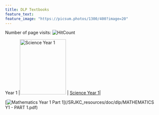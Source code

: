 ```yaml
---
title: DLP Textbooks
feature_text: 
feature_image: "https://picsum.photos/1300/400?image=20"
---
```


Number of page visits: ![HitCount](https://hits.dwyl.com/multilingual-malaysian/SRJKC_resources.svg?style=flat)

Year 1
|<img src="/SRJKC_resources/assets/images/science1.png" alt="Science Year 1" width="150" height="180"> | <a href="/SRJKC_resources/doc/year1/year1_chapter1.pdf" target="_blank">Science Year 1</a>|

[![Mathematics Year 1 Part 1](/SRJKC_resources/assets/images/science1.png)](/SRJKC_resources/doc/dlp/MATHEMATICS Y1 - PART 1.pdf)
